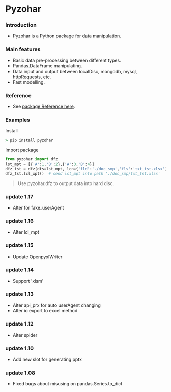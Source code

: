 # Pyzohar  

### Introduction
 - Pyzohar is a Python package for data manipulation.  

### Main features  
  - Basic data pre-processing between different types.  
  - Pandas.DataFrame manipulating.  
  - Data input and output between localDisc, mongodb, mysql, httpRequests, etc.  
  - Fast modelling.  

### Reference 
 - See [package Reference here](https://zoharslong.com/#/pyzohar).  

### Examples  
Install
```cmd
> pip install pyzohar
```

Import package
```python
from pyzohar import dfz
lst_mpt = [{'A':1,'B':2},{'A':3,'B':4}]
dfz_tst = dfz(dts=lst_mpt, lcn={'fld':'./doc_smp','fls':'txt_tst.xlsx'})
dfz_tst.lcl_xpt()  # send lst_mpt into path './doc_smp/txt_tst.xlsx'
```
> Use pyzohar.dfz to output data into hard disc.  

### update 1.17
  - Alter for fake_userAgent
### update 1.16
  - Alter lcl_mpt
### update 1.15
  - Update OpenpyxlWriter
### update 1.14
  - Support 'xlsm'
### update 1.13
  - Alter api_prx for auto userAgent changing
  - Alter io export to excel method
### update 1.12
  - Alter spider
### update 1.10
  - Add new slot for generating pptx
### update 1.08  
  - Fixed bugs about misusing on pandas.Series.to_dict